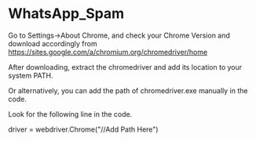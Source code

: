 # WhatsApp_Spam

Go to Settings->About Chrome, and check your Chrome Version and download accordingly from
https://sites.google.com/a/chromium.org/chromedriver/home

After downloading, extract the chromedriver and add its location to your system PATH.

Or alternatively, you can add the path of chromedriver.exe manually in the code.

Look for the following line in the code.

driver = webdriver.Chrome("//Add Path Here")
